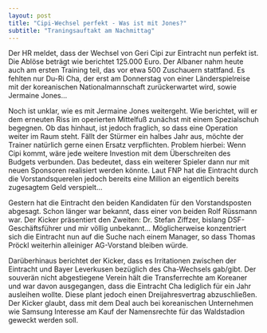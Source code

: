 ```yaml
---
layout: post
title: "Cipi-Wechsel perfekt - Was ist mit Jones?"
subtitle: "Traningsauftakt am Nachmittag"
---
```


Der HR meldet, dass der Wechsel von Geri Cipi zur Eintracht nun perfekt ist. Die Ablöse beträgt wie berichtet 125.000 Euro. Der Albaner nahm heute auch am ersten Training teil, das vor etwa 500 Zuschauern stattfand. Es fehlten nur Du-Ri Cha, der erst am Donnerstag von einer Länderspielreise mit der koreanischen Nationalmannschaft zurückerwartet wird, sowie Jermaine Jones...

Noch ist unklar, wie es mit Jermaine Jones weitergeht. Wie berichtet, will er dem erneuten Riss im operierten Mittelfuß zunächst mit einem Spezialschuh begegnen. Ob das hinhaut, ist jedoch fraglich, so dass eine Operation weiter im Raum steht. Fällt der Stürmer ein halbes Jahr aus, möchte der Trainer natürlich gerne einen Ersatz verpflichten. Problem hierbei: Wenn Cipi kommt, wäre jede weitere Investion mit dem Überschreiten des Budgets verbunden. Das bedeutet, dass ein weiterer Spieler dann nur mit neuen Sponsoren realisiert werden könnte. Laut FNP hat die Eintracht durch die Vorstandsquerelen jedoch bereits eine Million an eigentlich bereits zugesagtem Geld verspielt...

Gestern hat die Eintracht den beiden Kandidaten für den Vorstandsposten abgesagt. Schon länger war bekannt, dass einer von beiden Rolf Rüssmann war. Der Kicker präsentiert den Zweiten: Dr. Stefan Ziffzer, bislang DSF-Geschäftsführer und mir völlig unbekannt... Möglicherweise konzentriert sich die Eintracht nun auf die Suche nach einem Manager, so dass Thomas Pröckl weiterhin alleiniger AG-Vorstand bleiben würde.

Darüberhinaus berichtet der Kicker, dass es Irritationen zwischen der Eintracht und Bayer Leverkusen bezüglich des Cha\-Wechsels gab/gibt. Der souverän nicht abgestiegene Verein hält die Transferrechte am Koreaner und war davon ausgegangen, dass die Eintracht Cha lediglich für ein Jahr ausleihen wollte. Diese plant jedoch einen Dreijahresvertrag abzuschließen. Der Kicker glaubt, dass mit dem Deal auch bei koreanischen Unternehmen wie Samsung Interesse am Kauf der Namensrechte für das Waldstadion geweckt werden soll.
